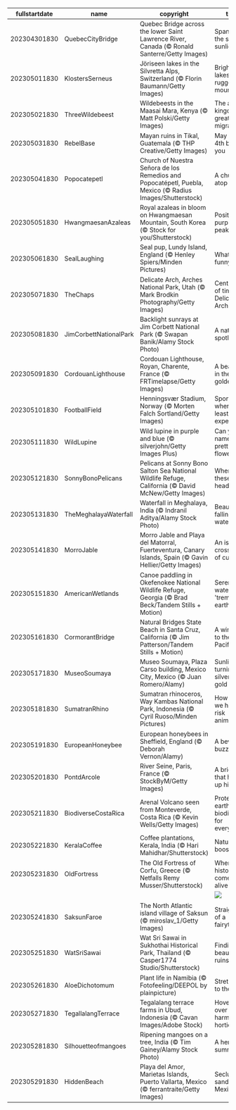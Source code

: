 |fullstartdate|name|copyright|title|image|
|--|--|--|--|--|
202304301830|QuebecCityBridge|Quebec Bridge across the lower Saint Lawrence River, Canada (© Ronald Santerre/Getty Images)|Spanning the soft sunlight|![](/en-IN/2023/05/202304301830QuebecCityBridge.jpg)|
202305011830|KlostersSerneus|Jöriseen lakes in the Silvretta Alps, Switzerland (© Florin Baumann/Getty Images)|Bright blue lakes and rugged mountains|![](/en-IN/2023/05/202305011830KlostersSerneus.jpg)|
202305021830|ThreeWildebeest|Wildebeests in the Maasai Mara, Kenya (© Matt Polski/Getty Images)|The animal kingdom's great migration|![](/en-IN/2023/05/202305021830ThreeWildebeest.jpg)|
202305031830|RebelBase|Mayan ruins in Tikal, Guatemala (© THP Creative/Getty Images)|May the 4th be with you|![](/en-IN/2023/05/202305031830RebelBase.jpg)|
202305041830|Popocatepetl|Church of Nuestra Señora de los Remedios and Popocatépetl, Puebla, Mexico (© Radius Images/Shutterstock)|A church atop a hill|![](/en-IN/2023/05/202305041830Popocatepetl.jpg)|
202305051830|HwangmaesanAzaleas|Royal azaleas in bloom on Hwangmaesan Mountain, South Korea (© Stock for you/Shutterstock)|Positively purple peaks|![](/en-IN/2023/05/202305051830HwangmaesanAzaleas.jpg)|
202305061830|SealLaughing|Seal pup, Lundy Island, England (© Henley Spiers/Minden Pictures)|What's so funny?|![](/en-IN/2023/05/202305061830SealLaughing.jpg)|
202305071830|TheChaps|Delicate Arch, Arches National Park, Utah (© Mark Brodkin Photography/Getty Images)|Centuries of time in a Delicate Arch|![](/en-IN/2023/05/202305071830TheChaps.jpg)|
202305081830|JimCorbettNationalPark|Backlight sunrays at Jim Corbett National Park (© Swapan Banik/Alamy Stock Photo)|A natural spotlight|![](/en-IN/2023/05/202305081830JimCorbettNationalPark.jpg)|
202305091830|CordouanLighthouse|Cordouan Lighthouse, Royan, Charente, France (© FRTimelapse/Getty Images)|A beacon in the golden light|![](/en-IN/2023/05/202305091830CordouanLighthouse.jpg)|
202305101830|FootballField|Henningsvær Stadium, Norway (© Morten Falch Sortland/Getty Images)|Sport where you least expect it|![](/en-IN/2023/05/202305101830FootballField.jpg)|
202305111830|WildLupine|Wild lupine in purple and blue (© silverjohn/Getty Images Plus)|Can you name these pretty flowers?|![](/en-IN/2023/05/202305111830WildLupine.jpg)|
202305121830|SonnyBonoPelicans|Pelicans at Sonny Bono Salton Sea National Wildlife Refuge, California (© David McNew/Getty Images)|Where are these birds headed?|![](/en-IN/2023/05/202305121830SonnyBonoPelicans.jpg)|
202305131830|TheMeghalayaWaterfall|Waterfall in Meghalaya, India (© Indranil Aditya/Alamy Stock Photo)|Beautiful falling waters|![](/en-IN/2023/05/202305131830TheMeghalayaWaterfall.jpg)|
202305141830|MorroJable|Morro Jable and Playa del Matorral, Fuerteventura, Canary Islands, Spain (© Gavin Hellier/Getty Images)|An island crossroad of culture|![](/en-IN/2023/05/202305141830MorroJable.jpg)|
202305151830|AmericanWetlands|Canoe paddling in Okefenokee National Wildlife Refuge, Georgia (© Brad Beck/Tandem Stills + Motion)|Serene waters on a 'trembling earth'|![](/en-IN/2023/05/202305151830AmericanWetlands.jpg)|
202305161830|CormorantBridge|Natural Bridges State Beach in Santa Cruz, California (© Jim Patterson/Tandem Stills + Motion)|A window to the Pacific|![](/en-IN/2023/05/202305161830CormorantBridge.jpg)|
202305171830|MuseoSoumaya|Museo Soumaya, Plaza Carso building, Mexico City, Mexico (© Juan Romero/Alamy)|Sunlight turning silver to gold|![](/en-IN/2023/05/202305171830MuseoSoumaya.jpg)|
202305181830|SumatranRhino|Sumatran rhinoceros, Way Kambas National Park, Indonesia (© Cyril Ruoso/Minden Pictures)|How can we help at-risk animals?|![](/en-IN/2023/05/202305181830SumatranRhino.jpg)|
202305191830|EuropeanHoneybee|European honeybees in Sheffield, England (© Deborah Vernon/Alamy)|A bevy of buzzers|![](/en-IN/2023/05/202305191830EuropeanHoneybee.jpg)|
202305201830|PontdArcole|River Seine, Paris, France (© StockByM/Getty Images)|A bridge that holds up history|![](/en-IN/2023/05/202305201830PontdArcole.jpg)|
202305211830|BiodiverseCostaRica|Arenal Volcano seen from Monteverde, Costa Rica (© Kevin Wells/Getty Images)|Protecting earth's biodiversity for everyone|![](/en-IN/2023/05/202305211830BiodiverseCostaRica.jpg)|
202305221830|KeralaCoffee|Coffee plantations, Kerala, India (© Hari Mahidhar/Shutterstock)|Nature's boost fruit|![](/en-IN/2023/05/202305221830KeralaCoffee.jpg)|
202305231830|OldFortress|The Old Fortress of Corfu, Greece (© Netfalls Remy Musser/Shutterstock)|Where history comes alive|![](/en-IN/2023/05/202305231830OldFortress.jpg)|
||||![](/en-IN/2023/05/.jpg)|
202305241830|SaksunFaroe|The North Atlantic island village of Saksun (© miroslav_1/Getty Images)|Straight out of a fairytale|![](/en-IN/2023/05/202305241830SaksunFaroe.jpg)|
202305251830|WatSriSawai|Wat Sri Sawai in Sukhothai Historical Park, Thailand (© Casper1774 Studio/Shutterstock)|Finding beauty in ruins|![](/en-IN/2023/05/202305251830WatSriSawai.jpg)|
202305261830|AloeDichotomum|Plant life in Namibia (© Fotofeeling/DEEPOL by plainpicture)|Stretching to the sky|![](/en-IN/2023/05/202305261830AloeDichotomum.jpg)|
202305271830|TegallalangTerrace|Tegalalang terrace farms in Ubud, Indonesia (© Cavan Images/Adobe Stock)|Hovering over harmonious horticulture|![](/en-IN/2023/05/202305271830TegallalangTerrace.jpg)|
202305281830|Silhouetteofmangoes|Ripening mangoes on a tree, India (© Tim Gainey/Alamy Stock Photo)|A herald of summer|![](/en-IN/2023/05/202305281830Silhouetteofmangoes.jpg)|
202305291830|HiddenBeach|Playa del Amor, Marietas Islands, Puerto Vallarta, Mexico (© ferrantraite/Getty Images)|Secluded sands in Mexico|![](/en-IN/2023/05/202305291830HiddenBeach.jpg)|
